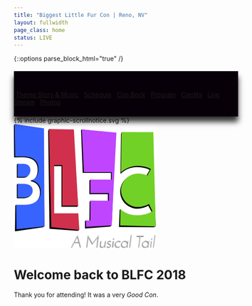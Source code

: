 ```yaml
---
title: "Biggest Little Fur Con | Reno, NV"
layout: fullwidth
page_class: home
status: LIVE
---
```

{::options parse_block_html="true" /}

<div id="home-btn-bar" class="textcenter">

<a class="button" href="/theme/story-thursday">Theme Story & Music</a>
<a class="button" href="/schedule.html" target="_blank">Schedule</a>
<a class="button" href="/conbook.pdf" target="_blank">Con Book</a>
<a class="button" href="/program.pdf" target="_blank">Program</a>
<a class="button" href="/theme/credits/">Credits</a>
<a class="button" href="https://www.youtube.com/c/BiggestlittlefurconOrg/live" target="_blank">Live Stream</a>
<a class="button" href="https://drive.google.com/drive/folders/1BiGb9lShhiYPba-wQQGoKuudl0RwqMj_" target="_blank">Photos</a>

</div>

<div id="home-curtain-top"></div>
<div id="home-curtain-left"></div>
<div id="home-curtain-right"></div>
<div id="home-curtain-main"><div id="home-curtain-end"></div></div>
<div id="home-scroll-notice">{% include graphic-scrollnotice.svg %}</div>
 
<div id="home-stage" class="big-chunk textcenter">
<div id="home-stage-content">

<img src="/assets/theme/BLFC2018-logo-s.png" alt="BLFC: A Musical Tail">

<h1>Welcome back to BLFC 2018</h1>

<p>Thank you for attending! It was a very <em>Good Con</em>.</p>

</div>
</div>

<script>
$(window).scroll(function(){

  var wScroll = $(this).scrollTop();
  var wHeight = $(window).height();
  // scroll notice fade out
  if ( wScroll > 10 ) {
    $('#home-scroll-notice').css({ 'opacity' : '0' });
  }
  if ( wScroll > wHeight - 1 ) {
    $('#page-content').addClass('home-scroll');
    //console.log('Dooooowwnn');
  }
  if ( wScroll < wHeight + 1 ) {
    $('#page-content').removeClass('home-scroll');
    //console.log('and uuup');
  }
});
</script>
 
<style>
#home-btn-bar {
  padding: 30px 0 10px;
  margin-top: 20px;
  position: relative;
  background: #080008;
  z-index: 40;
  box-shadow: 0 12px 12px rgba(0,0,0,0.8);
}
/*
#curtain-wrap {
  position: relative;
}
#home-curtain-left, #home-curtain-right, #home-curtain-top {
  position: absolute;
}
#home-stage-content img {
  height: auto;
}
#home-curtain-top {
  top: -10px;
}
#home-curtain-left, #home-curtain-right {
  top: 50px;
  width: 23vw;
  height: 80vh;
}
*/
#home-stage-content {
  min-height: 200vh;
}
a.button {
  margin: 4px;
}
</style>
